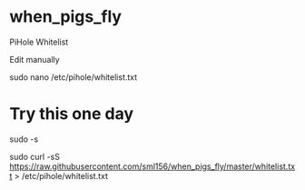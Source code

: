 # when_pigs_fly
PiHole Whitelist

Edit manually

sudo nano /etc/pihole/whitelist.txt


# Try this one day

sudo -s

sudo curl -sS https://raw.githubusercontent.com/sml156/when_pigs_fly/master/whitelist.txt > /etc/pihole/whitelist.txt

